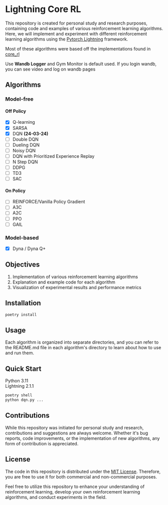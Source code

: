 # Lightning Core RL
This repository is created for personal study and research purposes, containing code and examples of various reinforcement learning algorithms. Here, we will implement and experiment with different reinforcement learning algorithms using the [Pytorch Lightning](https://github.com/PyTorchLightning/pytorch-lightning) framework.

Most of these algorithms were based off the implementations found in [core_rl](https://github.com/djbyrne/core_rl)

Use **Wandb Logger** and Gym Monitor is default used. If you login wandb, you can see video and log on wandb pages

## Algorithms

### Model-free

#### Off Policy
- [x] Q-learning
- [x] SARSA 
- [x] DQN **(24-03-24)**
- [ ] Double DQN
- [ ] Dueling DQN
- [ ] Noisy DQN
- [ ] DQN with Prioritized Experience Replay
- [ ] N Step DQN
- [ ] DDPG
- [ ] TD3
- [ ] SAC

#### On Policy
- [ ] REINFORCE/Vanilla Policy Gradient
- [ ] A3C
- [ ] A2C
- [ ] PPO
- [ ] GAIL

### Model-based

- [x] Dyna / Dyna Q+


## Objectives
1. Implementation of various reinforcement learning algorithms
2. Explanation and example code for each algorithm
3. Visualization of experimental results and performance metrics

## Installation
```bash
poetry install
```

## Usage
Each algorithm is organized into separate directories, and you can refer to the README.md file in each algorithm's directory to learn about how to use and run them.


## Quick Start

Python 3.11 <br>
Lightning 2.1.1

```bash
poetry shell 
python dqn.py ...
```

## Contributions
While this repository was initiated for personal study and research, contributions and suggestions are always welcome. Whether it's bug reports, code improvements, or the implementation of new algorithms, any form of contribution is appreciated.

## License
The code in this repository is distributed under the [MIT License](https://github.com/wlsdn2749/Lightning-CoreRL/blob/master/LICENSE). Therefore, you are free to use it for both commercial and non-commercial purposes.

Feel free to utilize this repository to enhance your understanding of reinforcement learning, develop your own reinforcement learning algorithms, and conduct experiments in the field.